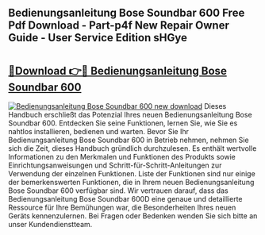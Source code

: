 ## Bedienungsanleitung Bose Soundbar 600 Free Pdf Download - Part-p4f New Repair Owner Guide - User Service Edition sHGye

# <h2><a href="http://df2ulaj.blite.top/?on=Bedienungsanleitung+Bose+Soundbar+600">🔗Download 👉🔴 Bedienungsanleitung Bose Soundbar 600</a></h2>

[![Bedienungsanleitung Bose Soundbar 600 new download](https://i.imgur.com/lujVjoI.png)](http://df2ulaj.blite.top/?on=Bedienungsanleitung+Bose+Soundbar+600)
Dieses Handbuch erschließt das Potenzial Ihres neuen Bedienungsanleitung Bose Soundbar 600. Entdecken Sie seine Funktionen, lernen Sie, wie Sie es nahtlos installieren, bedienen und warten. Bevor Sie Ihr Bedienungsanleitung Bose Soundbar 600 in Betrieb nehmen, nehmen Sie sich die Zeit, dieses Handbuch gründlich durchzulesen. Es enthält wertvolle Informationen zu den Merkmalen und Funktionen des Produkts sowie Einrichtungsanweisungen und Schritt-für-Schritt-Anleitungen zur Verwendung der einzelnen Funktionen. Liste der Funktionen sind nur einige der bemerkenswerten Funktionen, die in Ihrem neuen Bedienungsanleitung Bose Soundbar 600 verfügbar sind. Wir vertrauen darauf, dass das Bedienungsanleitung Bose Soundbar 600D eine genaue und detaillierte Ressource für Ihre Bemühungen war, die Besonderheiten Ihres neuen Geräts kennenzulernen. Bei Fragen oder Bedenken wenden Sie sich bitte an unser Kundendienstteam.
